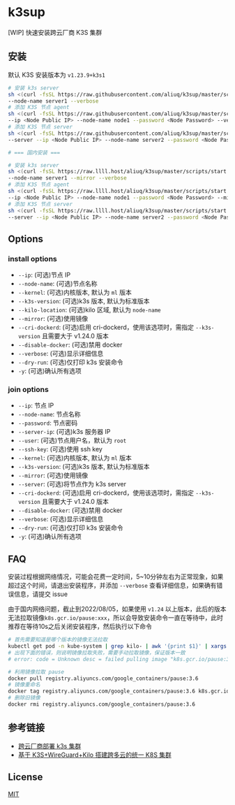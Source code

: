 # k3sup

[WIP] 快速安装跨云厂商 K3S 集群

## 安装

默认 K3S 安装版本为 `v1.23.9+k3s1`

```bash
# 安装 k3s server
sh <(curl -fsSL https://raw.githubusercontent.com/aliuq/k3sup/master/scripts/start.sh) install \
--node-name server1 --verbose
# 添加 K3S 节点 agent
sh <(curl -fsSL https://raw.githubusercontent.com/aliuq/k3sup/master/scripts/start.sh) join \
--ip <Node Public IP> --node-name node1 --password <Node Password> --verbose
# 添加 K3S 节点 server
sh <(curl -fsSL https://raw.githubusercontent.com/aliuq/k3sup/master/scripts/start.sh) join \
--server --ip <Node Public IP> --node-name server2 --password <Node Password> --verbose

# === 国内安装 ===

# 安装 k3s server
sh <(curl -fsSL https://raw.llll.host/aliuq/k3sup/master/scripts/start.sh) install \
--node-name server1 --mirror --verbose
# 添加 K3S 节点 agent
sh <(curl -fsSL https://raw.llll.host/aliuq/k3sup/master/scripts/start.sh) join \
--ip <Node Public IP> --node-name node1 --password <Node Password> --mirror --verbose
# 添加 K3S 节点 server
sh <(curl -fsSL https://raw.llll.host/aliuq/k3sup/master/scripts/start.sh) join \
--server --ip <Node Public IP> --node-name server2 --password <Node Password> --mirror --verbose
```

## Options

### install options

* `--ip`: (可选)节点 IP
* `--node-name`: (可选)节点名称
* `--kernel`: (可选)内核版本, 默认为 `ml` 版本
* `--k3s-version`: (可选)k3s 版本, 默认为标准版本
* `--kilo-location`: (可选)kilo 区域, 默认为 `node-name`
* `--mirror`: (可选)使用镜像
* `--cri-dockerd`: (可选)启用 cri-dockerd，使用该选项时，需指定 `--k3s-version` 且需要大于 v1.24.0 版本
* `--disable-docker`: (可选)禁用 docker
* `--verbose`: (可选)显示详细信息
* `--dry-run`: (可选)仅打印 k3s 安装命令
* `-y`: (可选)确认所有选项

### join options

* `--ip`: 节点 IP
* `--node-name`: 节点名称
* `--password`: 节点密码
* `--server-ip`: (可选)k3s 服务器 IP
* `--user`: (可选)节点用户名，默认为 `root`
* `--ssh-key`: (可选)使用 ssh key
* `--kernel`: (可选)内核版本, 默认为 `ml` 版本
* `--k3s-version`: (可选)k3s 版本, 默认为标准版本
* `--mirror`: (可选)使用镜像
* `--server`: (可选)将节点作为 k3s server
* `--cri-dockerd`: (可选)启用 cri-dockerd，使用该选项时，需指定 `--k3s-version` 且需要大于 v1.24.0 版本
* `--disable-docker`: (可选)禁用 docker
* `--verbose`: (可选)显示详细信息
* `--dry-run`: (可选)仅打印 k3s 安装命令
* `-y`: (可选)确认所有选项

## FAQ

安装过程根据网络情况，可能会花费一定时间，5~10分钟左右为正常现象，如果超过这个时间，请退出安装程序，并添加 `--verbose` 查看详细信息，如果确有错误信息，请提交 issue

由于国内网络问题，截止到2022/08/05，如果使用 `v1.24` 以上版本，此后的版本无法拉取镜像`k8s.gcr.io/pause:xxx`，所以会导致安装命令一直在等待中，此时推荐在等待10s之后关闭安装程序，然后执行以下命令

```bash
# 首先需要知道是哪个版本的镜像无法拉取
kubectl get pod -n kube-system | grep kilo- | awk '{print $1}' | xargs kubectl describe -n kube-system pod | grep 'failed pulling image'
# 出现下面的错误，则说明镜像拉取失败，需要手动拉取镜像，保证版本一致
# error: code = Unknown desc = failed pulling image "k8s.gcr.io/pause:3.6"

# 利用镜像拉取 pause
docker pull registry.aliyuncs.com/google_containers/pause:3.6
# 镜像重命名
docker tag registry.aliyuncs.com/google_containers/pause:3.6 k8s.gcr.io/pause:3.6
# 删除旧镜像
docker rmi registry.aliyuncs.com/google_containers/pause:3.6
```

## 参考链接

* [跨云厂商部署 k3s 集群](https://icloudnative.io/posts/deploy-k3s-cross-public-cloud)
* [基于 K3S+WireGuard+Kilo 搭建跨多云的统一 K8S 集群](https://cloud.tencent.com/developer/article/1985806)

## License

[MIT](./LICENSE)
